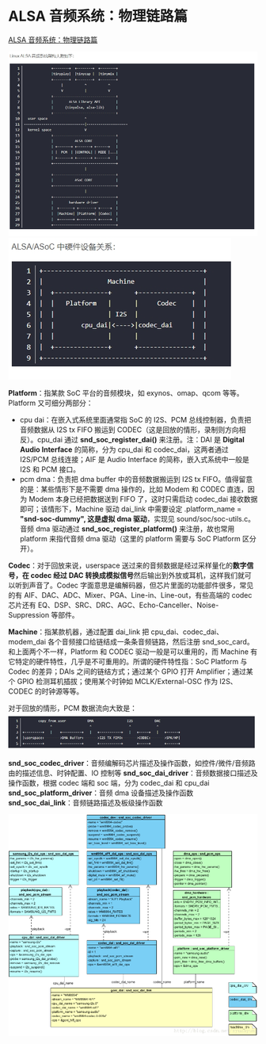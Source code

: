# ALSA 音频系统：物理链路篇

[ALSA 音频系统：物理链路篇](https://blog.csdn.net/zyuanyun/article/details/59170418)

![ALSA音频系统架构](ALSA音频系统架构.jpg)
![ALSA硬件设备关系](ALSA硬件设备关系.jpg)

**Platform**：指某款 SoC 平台的音频模块，如 exynos、omap、qcom 等等。Platform 又可细分两部分：

- cpu dai：在嵌入式系统里面通常指 SoC 的 I2S、PCM 总线控制器，负责把音频数据从 I2S tx FIFO 搬运到 CODEC（这是回放的情形，录制则方向相反）。cpu_dai 通过 **snd_soc_register_dai()** 来注册。注：DAI 是 **Digital Audio Interface** 的简称，分为 cpu_dai 和 codec_dai，这两者通过 I2S/PCM 总线连接；AIF 是 Audio Interface 的简称，嵌入式系统中一般是 I2S 和 PCM 接口。
- pcm dma：负责把 dma buffer 中的音频数据搬运到 I2S tx FIFO。值得留意的是：某些情形下是不需要 dma 操作的，比如 Modem 和 CODEC 直连，因为 Modem 本身已经把数据送到 FIFO 了，这时只需启动 codec_dai 接收数据即可；该情形下，Machine 驱动 dai_link 中需要设定 .platform_name = **"snd-soc-dummy", 这是虚拟 dma 驱动**，实现见 sound/soc/soc-utils.c。音频 dma 驱动通过 **snd_soc_register_platform()** 来注册，故也常用 platform 来指代音频 dma 驱动（这里的 platform 需要与 SoC Platform 区分开）。  

**Codec**：对于回放来说，userspace 送过来的音频数据是经过采样量化的**数字信号，在 codec 经过 DAC 转换成模拟信号**然后输出到外放或耳机，这样我们就可以听到声音了。Codec 字面意思是编解码器，但芯片里面的功能部件很多，常见的有 AIF、DAC、ADC、Mixer、PGA、Line-in、Line-out，有些高端的 codec 芯片还有 EQ、DSP、SRC、DRC、AGC、Echo-Canceller、Noise-Suppression 等部件。

**Machine**：指某款机器，通过配置 dai_link 把 cpu_dai、codec_dai、modem_dai 各个音频接口给链结成一条条音频链路，然后注册 snd_soc_card。和上面两个不一样，Platform 和 CODEC 驱动一般是可以重用的，而 Machine 有它特定的硬件特性，几乎是不可重用的。所谓的硬件特性指：SoC Platform 与 Codec 的差异；DAIs 之间的链结方式；通过某个 GPIO 打开 Amplifier；通过某个 GPIO 检测耳机插拔；使用某个时钟如 MCLK/External-OSC 作为 I2S、CODEC 的时钟源等等。

对于回放的情形，PCM 数据流向大致是：
![回放场景数据流](回放场景数据流.jpg)

**snd_soc_codec_driver**：音频编解码芯片描述及操作函数，如控件/微件/音频路由的描述信息、时钟配置、IO 控制等
**snd_soc_dai_driver**：音频数据接口描述及操作函数，根据 codec 端和 soc 端，分为 codec_dai 和 cpu_dai
**snd_soc_platform_driver**：音频 dma 设备描述及操作函数
**snd_soc_dai_link**：音频链路描述及板级操作函数

![goni_wm8994 整个音频驱动](goni_wm8994整个音频驱动.png)
